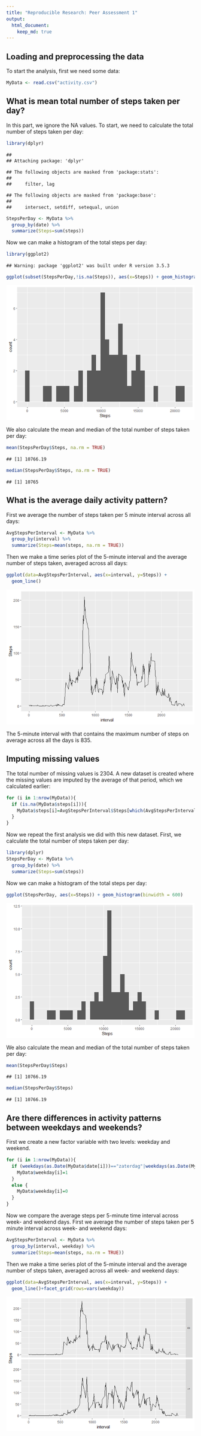 ```yaml
---
title: "Reproducible Research: Peer Assessment 1"
output: 
  html_document:
    keep_md: true
---
```



## Loading and preprocessing the data

To start the analysis, first we need some data:


```r
MyData <- read.csv("activity.csv")
```


## What is mean total number of steps taken per day?

In this part, we ignore the NA values. 
To start, we need to calculate the total number of steps taken per day:


```r
library(dplyr)
```

```
## 
## Attaching package: 'dplyr'
```

```
## The following objects are masked from 'package:stats':
## 
##     filter, lag
```

```
## The following objects are masked from 'package:base':
## 
##     intersect, setdiff, setequal, union
```

```r
StepsPerDay <- MyData %>%
  group_by(date) %>%
  summarize(Steps=sum(steps))
```

Now we can make a histogram of the total steps per day:


```r
library(ggplot2)
```

```
## Warning: package 'ggplot2' was built under R version 3.5.3
```

```r
ggplot(subset(StepsPerDay,!is.na(Steps)), aes(x=Steps)) + geom_histogram(binwidth = 600)
```

![](PA1_template_files/figure-html/unnamed-chunk-3-1.png)<!-- -->

We also calculate the mean and median of the total number of steps taken per day:


```r
mean(StepsPerDay$Steps, na.rm = TRUE)
```

```
## [1] 10766.19
```

```r
median(StepsPerDay$Steps, na.rm = TRUE)
```

```
## [1] 10765
```

## What is the average daily activity pattern?

First we average the number of steps taken per 5 minute interval across all days:


```r
AvgStepsPerInterval <- MyData %>%
  group_by(interval) %>%
  summarize(Steps=mean(steps, na.rm = TRUE))
```

Then we make a time series plot of the 5-minute interval and the average number of steps taken, averaged across all days:


```r
ggplot(data=AvgStepsPerInterval, aes(x=interval, y=Steps)) +
  geom_line()
```

![](PA1_template_files/figure-html/unnamed-chunk-6-1.png)<!-- -->

The 5-minute interval with that contains the maximum number of steps on average across all the days is 835.

## Imputing missing values

The total number of missing values is 2304.
A new dataset is created where the missing values are imputed by the average of that period, which we calculated earlier:


```r
for (i in 1:nrow(MyData)){
  if (is.na(MyData$steps[i])){
    MyData$steps[i]=AvgStepsPerInterval$Steps[which(AvgStepsPerInterval$interval == MyData$interval[i])]
  }
}
```

Now we repeat the first analysis we did with this new dataset.
First, we calculate the total number of steps taken per day:


```r
library(dplyr)
StepsPerDay <- MyData %>%
  group_by(date) %>%
  summarize(Steps=sum(steps))
```

Now we can make a histogram of the total steps per day:


```r
ggplot(StepsPerDay, aes(x=Steps)) + geom_histogram(binwidth = 600)
```

![](PA1_template_files/figure-html/unnamed-chunk-9-1.png)<!-- -->

We also calculate the mean and median of the total number of steps taken per day:


```r
mean(StepsPerDay$Steps)
```

```
## [1] 10766.19
```

```r
median(StepsPerDay$Steps)
```

```
## [1] 10766.19
```

## Are there differences in activity patterns between weekdays and weekends?

First we create a new factor variable with two levels: weekday and weekend.


```r
for (i in 1:nrow(MyData)){
  if (weekdays(as.Date(MyData$date[i]))=="zaterdag"|weekdays(as.Date(MyData$date[i]))=="zondag"){
    MyData$weekday[i]=1
  }
  else {
    MyData$weekday[i]=0
  }
}
```

Now we compare the average steps per 5-minute time interval across week- and weekend days.
First we average the number of steps taken per 5 minute interval across week- and weekend days:


```r
AvgStepsPerInterval <- MyData %>%
  group_by(interval, weekday) %>%
  summarize(Steps=mean(steps, na.rm = TRUE))
```

Then we make a time series plot of the 5-minute interval and the average number of steps taken, averaged across all week- and weekend days:


```r
ggplot(data=AvgStepsPerInterval, aes(x=interval, y=Steps)) +
  geom_line()+facet_grid(rows=vars(weekday))
```

![](PA1_template_files/figure-html/unnamed-chunk-13-1.png)<!-- -->
